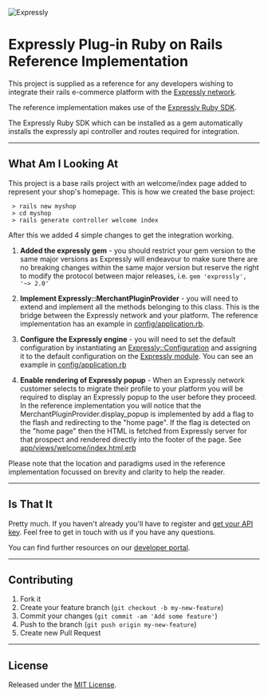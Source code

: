 ![Expressly](http://developer.buyexpressly.com/img/expressly-logo-sm-gray.png)
# Expressly Plug-in Ruby on Rails Reference Implementation

This project is supplied as a reference for any developers wishing to integrate their rails e-commerce platform
with the [Expressly network](https://buyexpressly.com/).
  
The reference implementation makes use of the [Expressly Ruby SDK](https://github.com/expressly/expressly-plugin-sdk-ruby-core).

The Expressly Ruby SDK which can be installed as a gem automatically installs the expressly api controller and routes 
required for integration.


- - -

## What Am I Looking At

This project is a base rails project with an welcome/index page added to represent your shop's homepage. This is how we
created the base project:

     > rails new myshop
     > cd myshop
     > rails generate controller welcome index

After this we added 4 simple changes to get the integration working.

 1. **Added the expressly gem** - you should restrict your gem version to the same major versions as Expressly will 
 endeavour  to make sure there are no breaking changes within the same major version but reserve the right to modify the 
 protocol between major releases, i.e. `gem 'expressly', '~> 2.0'`

 1. **Implement Expressly::MerchantPluginProvider** - you will need to extend and implement all the methods belonging to 
 this class. This is the bridge between the Expressly network and your platform. The reference implementation has an 
 example in [config/application.rb](https://github.com/expressly/expressly-plugin-rails-reference-implementation/blob/master/config/application.rb).

 1. **Configure the Expressly engine** - you will need to set the default configuration by instantiating an
 [Expressly::Configuration](https://github.com/expressly/expressly-plugin-sdk-ruby-core/blob/master/lib/expressly.rb) 
 and assigning it to the default configuration on the 
 [Expressly module](https://github.com/expressly/expressly-plugin-sdk-ruby-core/blob/master/lib/expressly.rb). You can
 see an example in [config/application.rb](https://github.com/expressly/expressly-plugin-rails-reference-implementation/blob/master/config/application.rb)

 1. **Enable rendering of Expressly popup** - When an Expressly network customer selects to migrate their profile to
 your platform you will be required to display an Expressly popup to the user before they proceed. In the reference implementation
 you will notice that the MerchantPluginProvider.display_popup is implemented by add a flag to the flash and redirecting to the
 "home page". If the flag is detected on the "home page" then the HTML is fetched from Expressly server for that prospect
 and rendered directly into the footer of the page. See 
 [app/views/welcome/index.html.erb](https://github.com/expressly/expressly-plugin-rails-reference-implementation/blob/master/app/views/welcome/index.html.erb)
 
 Please note that the location and paradigms used in the reference implementation focussed on brevity and clarity to help
 the reader.

- - -

## Is That It

Pretty much. If you haven't already you'll have to register and [get your API key](https://buyexpressly.com). 
Feel free to get in touch with us if you have any questions.

You can find further resources on our [developer portal](http://developer.buyexpressly.com/). 

- - -

## Contributing

1. Fork it
2. Create your feature branch (`git checkout -b my-new-feature`)
3. Commit your changes (`git commit -am 'Add some feature'`)
4. Push to the branch (`git push origin my-new-feature`)
5. Create new Pull Request

- - -

## License

Released under the [MIT License](http://www.opensource.org/licenses/MIT).
 
 


